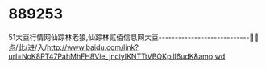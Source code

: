 # 889253
51大豆行情网仙踪林老狼,仙踪林贰佰信息网大豆----------------------------🥵🥵点/此/进/入/http://www.baidu.com/link?url=NoK8PT47PahMhFH8Vie_jnciyIKNTTtVBQKpill6udK&amp;wd
